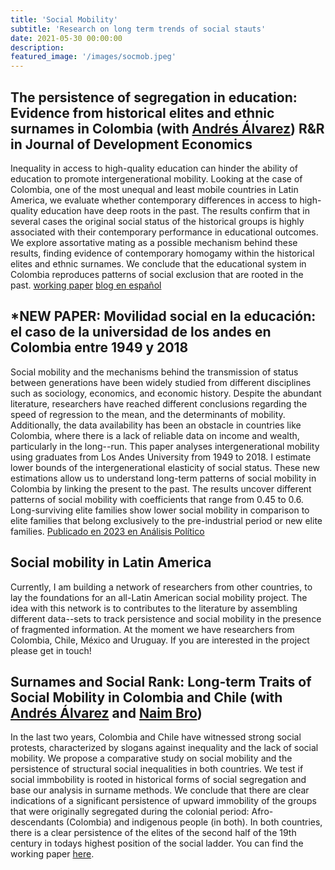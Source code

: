 ```yaml
---
title: 'Social Mobility'
subtitle: 'Research on long term trends of social stauts'
date: 2021-05-30 00:00:00
description: 
featured_image: '/images/socmob.jpeg'
---
```


## The persistence of segregation in education: Evidence from historical elites and ethnic surnames in Colombia (with [Andrés Álvarez](https://economia.uniandes.edu.co/alvarez)) R&R in Journal of Development Economics

Inequality in access to high-quality education can hinder the ability of education to
promote intergenerational mobility. Looking at the case of Colombia, one of the most
unequal and least mobile countries in Latin America, we evaluate whether contemporary differences in access to high-quality education have deep roots in the past. The results confirm that in several cases the original social status of the historical groups is highly associated with their contemporary performance in educational outcomes. We explore assortative mating as a possible mechanism behind these results, finding evidence of contemporary homogamy within the historical elites and ethnic surnames. We conclude that the educational system in Colombia reproduces patterns of social exclusion that are rooted in the past. [working paper](https://repositorio.banrep.gov.co/bitstream/handle/20.500.12134/10641/CHE_58.pdf) [blog en español](https://www.banrep.gov.co/es/blog/persistencia-desigualdad-educacion-colombia-analisis-historico)

## *NEW PAPER: Movilidad social en la educación: el caso de la universidad de los andes en Colombia entre 1949 y 2018
Social mobility and the mechanisms behind the transmission of status between generations have been widely studied from different disciplines such as sociology, economics, and economic history. Despite the abundant literature, researchers have reached different conclusions regarding the speed of regression to the mean, and the determinants of mobility. Additionally, the data availability has been an obstacle in countries like Colombia, where there is a lack of reliable data on income and wealth, particularly in the long--run. This paper analyses intergenerational mobility using graduates from Los Andes University from 1949 to 2018. I estimate lower bounds of the intergenerational elasticity of social status. These new estimations allow us to understand long-term patterns of social mobility in Colombia by linking the present to the past. The results uncover different patterns of social mobility with coefficients that range from 0.45 to 0.6. Long-surviving elite families show lower social mobility in comparison to elite families that belong exclusively to the pre-industrial period or new elite families. [Publicado en 2023 en Análisis Político](https://revistas.unal.edu.co/index.php/anpol/article/view/112539)


## Social mobility in Latin America
Currently, I am building a network of researchers from other countries, to lay the foundations for an all-Latin American social mobility project. The idea with this network is to contributes to the literature by assembling different data--sets to track persistence and social mobility in the presence of fragmented information. At the moment we have researchers from Colombia, Chile, México and Uruguay. If you are interested in the project please get in touch!

## Surnames and Social Rank: Long-term Traits of Social Mobility in Colombia and Chile (with [Andrés Álvarez](https://economia.uniandes.edu.co/alvarez) and [Naim Bro](https://naimbro.github.io/))
In the last two years, Colombia and Chile have witnessed strong social protests, characterized by slogans against inequality and the lack of social mobility. We propose a comparative study on social mobility and the persistence of structural social inequalities in both countries. We test if social immbobility is rooted in historical forms of social segregation and base our analysis in surname methods. We conclude that there are clear indications of a significant persistence of upward immobility of the groups that were originally segregated during the colonial period: Afro-descendants (Colombia) and indigenous people (in both). In both countries, there is a clear persistence of the elites of the second half of the 19th century in todays highest position of the social ladder. You can find the working paper [here](https://scioteca.caf.com/handle/123456789/1848).

